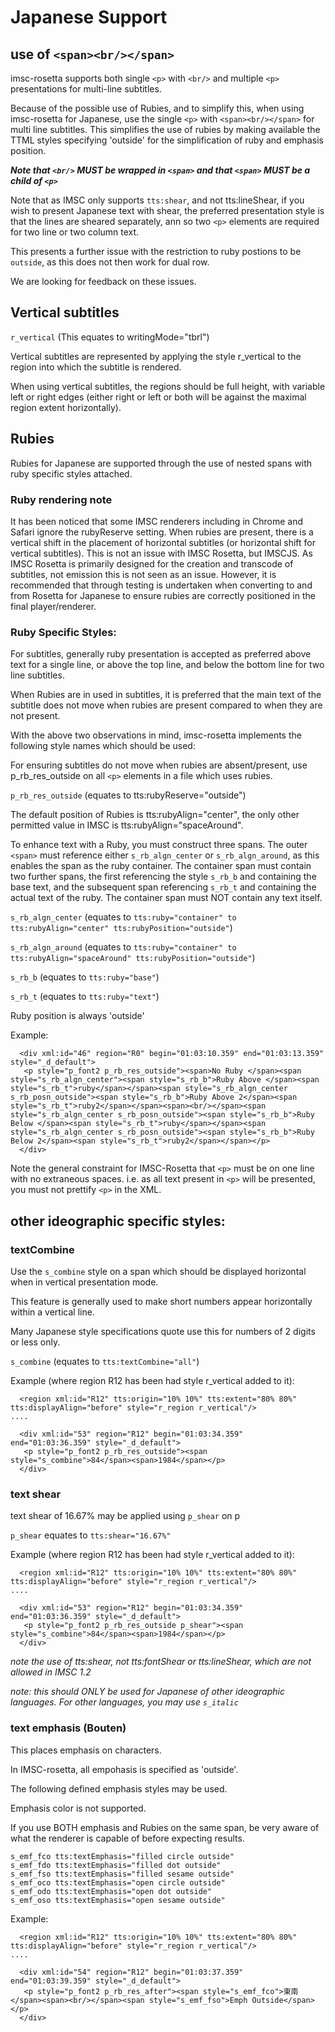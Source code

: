 # Japanese Support

## use of `<span><br/></span>`

imsc-rosetta supports both single `<p>` with `<br/>` and multiple `<p>` presentations for multi-line subtitles.

Because of the possible use of Rubies, and to simplify this, when using imsc-rosetta for Japanese, use the single `<p>` with `<span><br/></span>` for multi line subtitles.  This simplifies the use of rubies by making available the TTML styles specifying 'outside' for the simplification of ruby and emphasis position.

***Note that `<br/>` MUST be wrapped in `<span>` and that `<span>` MUST be a child of `<p>`***

Note that as IMSC only supports `tts:shear`, and not tts:lineShear, if you wish to present Japanese text with shear, the preferred presentation style is that the lines are sheared separately, ann so two `<p>` elements are required for two line or two column text.

This presents a further issue with the restriction to ruby postions to be `outside`, as this does not then work for dual row.

We are looking for feedback on these issues.

## Vertical subtitles

`r_vertical` (This equates to writingMode="tbrl")

Vertical subtitles are represented by applying the style r_vertical to the region into which the subtitle is rendered.

When using vertical subtitles, the regions should be full height, with variable left or right edges (either right or left or both will be against the maximal region extent horizontally).

## Rubies

Rubies for Japanese are supported through the use of nested spans with ruby specific styles attached.

### Ruby rendering note

It has been noticed that some IMSC renderers including in Chrome and Safari ignore the rubyReserve setting.  When rubies are present, there is a vertical shift in the placement of horizontal subtitles (or horizontal shift for vertical subtitles).  This is not an issue with IMSC Rosetta, but IMSCJS.  As IMSC Rosetta is primarily designed for the creation and transcode of subtitles, not emission this is not seen as an issue.  However, it is recommended that through testing is undertaken when converting to and from Rosetta for Japanese to ensure rubies are correctly positioned in the final player/renderer.

### Ruby Specific Styles:

For subtitles, generally ruby presentation is accepted as preferred above text for a single line, or above the top line, and below the bottom line for two line subtitles.

When Rubies are in used in subtitles, it is preferred that the main text of the subtitle does not move when rubies are present compared to when they are not present.

With the above two observations in mind, imsc-rosetta implements the following style names which should be used:

For ensuring subtitles do not move when rubies are absent/present, use p_rb_res_outside on all `<p>` elements in a file which uses rubies.

`p_rb_res_outside` (equates to tts:rubyReserve="outside")

The default position of Rubies is tts:rubyAlign="center", the only other permitted value in IMSC is tts:rubyAlign="spaceAround".

To enhance text with a Ruby, you must construct three spans.  The outer `<span>` must reference either `s_rb_algn_center` or `s_rb_algn_around`, as this enables the span as the ruby container.  The container span must contain two further spans, the first referencing the style `s_rb_b` and containing the base text, and the subsequent span referencing `s_rb_t` and containing the actual text of the ruby.  The container span must NOT contain any text itself.

`s_rb_algn_center` (equates to `tts:ruby="container" to tts:rubyAlign="center" tts:rubyPosition="outside"`)

`s_rb_algn_around` (equates to `tts:ruby="container" to tts:rubyAlign="spaceAround" tts:rubyPosition="outside"`)

`s_rb_b` (equates to `tts:ruby="base"`)

`s_rb_t` (equates to `tts:ruby="text"`)

Ruby position is always 'outside'

Example:
```
  <div xml:id="46" region="R0" begin="01:03:10.359" end="01:03:13.359" style="_d_default">
   <p style="p_font2 p_rb_res_outside"><span>No Ruby </span><span style="s_rb_algn_center"><span style="s_rb_b">Ruby Above </span><span style="s_rb_t">ruby</span></span><span style="s_rb_algn_center s_rb_posn_outside"><span style="s_rb_b">Ruby Above 2</span><span style="s_rb_t">ruby2</span></span><span><br/></span><span style="s_rb_algn_center s_rb_posn_outside"><span style="s_rb_b">Ruby Below </span><span style="s_rb_t">ruby</span></span><span style="s_rb_algn_center s_rb_posn_outside"><span style="s_rb_b">Ruby Below 2</span><span style="s_rb_t">ruby2</span></span></p>
  </div>
```

Note the general constraint for IMSC-Rosetta that `<p>` must be on one line with no extraneous spaces.  i.e. as all text present in `<p>` will be presented, you must not prettify `<p>` in the XML.


## other ideographic specific styles:

### textCombine

Use the `s_combine` style on a span which should be displayed horizontal when in vertical presentation mode.

This feature is generally used to make short numbers appear horizontally within a vertical line.

Many Japanese style specifications quote use this for numbers of 2 digits or less only.

`s_combine` (equates to `tts:textCombine="all"`)

Example (where region R12 has been had style r_vertical added to it):
```
  <region xml:id="R12" tts:origin="10% 10%" tts:extent="80% 80%" tts:displayAlign="before" style="r_region r_vertical"/>
....

  <div xml:id="53" region="R12" begin="01:03:34.359" end="01:03:36.359" style="_d_default">
   <p style="p_font2 p_rb_res_outside"><span style="s_combine">84</span><span>1984</span></p>
  </div>
```


### text shear

text shear of 16.67% may be applied using `p_shear` on p

`p_shear` equates to `tts:shear="16.67%"`

Example (where region R12 has been had style r_vertical added to it):
```
  <region xml:id="R12" tts:origin="10% 10%" tts:extent="80% 80%" tts:displayAlign="before" style="r_region r_vertical"/>
....

  <div xml:id="53" region="R12" begin="01:03:34.359" end="01:03:36.359" style="_d_default">
   <p style="p_font2 p_rb_res_outside p_shear"><span style="s_combine">84</span><span>1984</span></p>
  </div>
```

*note the use of tts:shear, not tts:fontShear or tts:lineShear, which are not allowed in IMSC 1.2*

*note: this should ONLY be used for Japanese of other ideographic languages.  For other languages, you may use `s_italic`*

### text emphasis (Bouten)

This places emphasis on characters.

In IMSC-rosetta, all empohasis is specified as 'outside'.

The following defined emphasis styles may be used.

Emphasis color is not supported.

If you use BOTH emphasis and Rubies on the same span, be very aware of what the renderer is capable of before expecting results.

```
s_emf_fco tts:textEmphasis="filled circle outside"
s_emf_fdo tts:textEmphasis="filled dot outside"
s_emf_fso tts:textEmphasis="filled sesame outside"
s_emf_oco tts:textEmphasis="open circle outside"
s_emf_odo tts:textEmphasis="open dot outside"
s_emf_oso tts:textEmphasis="open sesame outside"
```

Example:
```
  <region xml:id="R12" tts:origin="10% 10%" tts:extent="80% 80%" tts:displayAlign="before" style="r_region r_vertical"/>
....

  <div xml:id="54" region="R12" begin="01:03:37.359" end="01:03:39.359" style="_d_default">
   <p style="p_font2 p_rb_res_after"><span style="s_emf_fco">東南</span><span><br/></span><span style="s_emf_fso">Emph Outside</span></p>
  </div>
```
